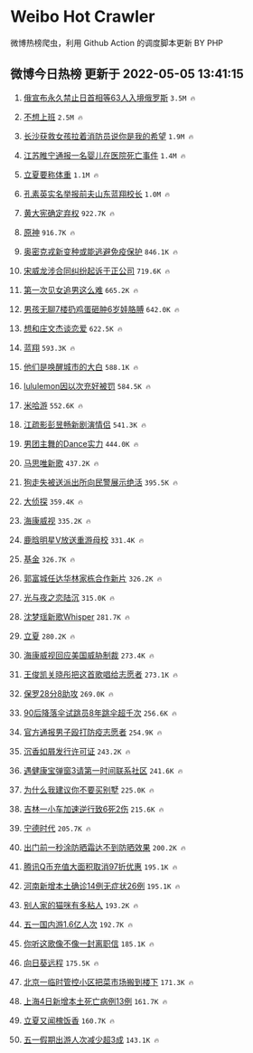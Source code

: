 # Weibo Hot Crawler 



微博热榜爬虫，利用 Github Action 的调度脚本更新 BY PHP 


## 微博今日热榜 更新于 2022-05-05 13:41:15 
1. [俄宣布永久禁止日首相等63人入境俄罗斯](https://s.weibo.com/weibo?q=%23%E4%BF%84%E5%AE%A3%E5%B8%83%E6%B0%B8%E4%B9%85%E7%A6%81%E6%AD%A2%E6%97%A5%E9%A6%96%E7%9B%B8%E7%AD%8963%E4%BA%BA%E5%85%A5%E5%A2%83%E4%BF%84%E7%BD%97%E6%96%AF%23&Refer=top) `3.5M 🔥` 

1. [不想上班](https://s.weibo.com/weibo?q=%23%E4%B8%8D%E6%83%B3%E4%B8%8A%E7%8F%AD%23&Refer=top) `2.5M 🔥` 

1. [长沙获救女孩拉着消防员说你是我的希望](https://s.weibo.com/weibo?q=%23%E9%95%BF%E6%B2%99%E8%8E%B7%E6%95%91%E5%A5%B3%E5%AD%A9%E6%8B%89%E7%9D%80%E6%B6%88%E9%98%B2%E5%91%98%E8%AF%B4%E4%BD%A0%E6%98%AF%E6%88%91%E7%9A%84%E5%B8%8C%E6%9C%9B%23&Refer=top) `1.9M 🔥` 

1. [江苏睢宁通报一名婴儿在医院死亡事件](https://s.weibo.com/weibo?q=%23%E6%B1%9F%E8%8B%8F%E7%9D%A2%E5%AE%81%E9%80%9A%E6%8A%A5%E4%B8%80%E5%90%8D%E5%A9%B4%E5%84%BF%E5%9C%A8%E5%8C%BB%E9%99%A2%E6%AD%BB%E4%BA%A1%E4%BA%8B%E4%BB%B6%23&Refer=top) `1.4M 🔥` 

1. [立夏要称体重](https://s.weibo.com/weibo?q=%23%E7%AB%8B%E5%A4%8F%E8%A6%81%E7%A7%B0%E4%BD%93%E9%87%8D%23&Refer=top) `1.1M 🔥` 

1. [孔素英实名举报前夫山东蓝翔校长](https://s.weibo.com/weibo?q=%23%E5%AD%94%E7%B4%A0%E8%8B%B1%E5%AE%9E%E5%90%8D%E4%B8%BE%E6%8A%A5%E5%89%8D%E5%A4%AB%E5%B1%B1%E4%B8%9C%E8%93%9D%E7%BF%94%E6%A0%A1%E9%95%BF%23&Refer=top) `1.0M 🔥` 

1. [黄大宪确定弃权](https://s.weibo.com/weibo?q=%23%E9%BB%84%E5%A4%A7%E5%AE%AA%E7%A1%AE%E5%AE%9A%E5%BC%83%E6%9D%83%23&Refer=top) `922.7K 🔥` 

1. [原神](https://s.weibo.com/weibo?q=%23%E5%8E%9F%E7%A5%9E%23&Refer=top) `916.7K 🔥` 

1. [奥密克戎新变种或能逃避免疫保护](https://s.weibo.com/weibo?q=%23%E5%A5%A5%E5%AF%86%E5%85%8B%E6%88%8E%E6%96%B0%E5%8F%98%E7%A7%8D%E6%88%96%E8%83%BD%E9%80%83%E9%81%BF%E5%85%8D%E7%96%AB%E4%BF%9D%E6%8A%A4%23&Refer=top) `846.1K 🔥` 

1. [宋威龙涉合同纠纷起诉于正公司](https://s.weibo.com/weibo?q=%23%E5%AE%8B%E5%A8%81%E9%BE%99%E6%B6%89%E5%90%88%E5%90%8C%E7%BA%A0%E7%BA%B7%E8%B5%B7%E8%AF%89%E4%BA%8E%E6%AD%A3%E5%85%AC%E5%8F%B8%23&Refer=top) `719.6K 🔥` 

1. [第一次见女追男这么难](https://s.weibo.com/weibo?q=%23%E7%AC%AC%E4%B8%80%E6%AC%A1%E8%A7%81%E5%A5%B3%E8%BF%BD%E7%94%B7%E8%BF%99%E4%B9%88%E9%9A%BE%23&Refer=top) `665.2K 🔥` 

1. [男孩无聊7楼扔鸡蛋砸肿6岁娃胳膊](https://s.weibo.com/weibo?q=%23%E7%94%B7%E5%AD%A9%E6%97%A0%E8%81%8A7%E6%A5%BC%E6%89%94%E9%B8%A1%E8%9B%8B%E7%A0%B8%E8%82%BF6%E5%B2%81%E5%A8%83%E8%83%B3%E8%86%8A%23&Refer=top) `642.0K 🔥` 

1. [想和庄文杰谈恋爱](https://s.weibo.com/weibo?q=%23%E6%83%B3%E5%92%8C%E5%BA%84%E6%96%87%E6%9D%B0%E8%B0%88%E6%81%8B%E7%88%B1%23&Refer=top) `622.5K 🔥` 

1. [蓝翔](https://s.weibo.com/weibo?q=%E8%93%9D%E7%BF%94&Refer=top) `593.3K 🔥` 

1. [他们是唤醒城市的大白](https://s.weibo.com/weibo?q=%23%E4%BB%96%E4%BB%AC%E6%98%AF%E5%94%A4%E9%86%92%E5%9F%8E%E5%B8%82%E7%9A%84%E5%A4%A7%E7%99%BD%23&Refer=top) `588.1K 🔥` 

1. [lululemon因以次充好被罚](https://s.weibo.com/weibo?q=%23lululemon%E5%9B%A0%E4%BB%A5%E6%AC%A1%E5%85%85%E5%A5%BD%E8%A2%AB%E7%BD%9A%23&Refer=top) `584.5K 🔥` 

1. [米哈游](https://s.weibo.com/weibo?q=%E7%B1%B3%E5%93%88%E6%B8%B8&Refer=top) `552.6K 🔥` 

1. [江疏影彭昱畅新剧演情侣](https://s.weibo.com/weibo?q=%23%E6%B1%9F%E7%96%8F%E5%BD%B1%E5%BD%AD%E6%98%B1%E7%95%85%E6%96%B0%E5%89%A7%E6%BC%94%E6%83%85%E4%BE%A3%23&Refer=top) `541.3K 🔥` 

1. [男团主舞的Dance实力](https://s.weibo.com/weibo?q=%23%E7%94%B7%E5%9B%A2%E4%B8%BB%E8%88%9E%E7%9A%84Dance%E5%AE%9E%E5%8A%9B%23&Refer=top) `444.0K 🔥` 

1. [马思唯新歌](https://s.weibo.com/weibo?q=%E9%A9%AC%E6%80%9D%E5%94%AF%E6%96%B0%E6%AD%8C&Refer=top) `437.2K 🔥` 

1. [狗走失被送派出所向民警展示绝活](https://s.weibo.com/weibo?q=%23%E7%8B%97%E8%B5%B0%E5%A4%B1%E8%A2%AB%E9%80%81%E6%B4%BE%E5%87%BA%E6%89%80%E5%90%91%E6%B0%91%E8%AD%A6%E5%B1%95%E7%A4%BA%E7%BB%9D%E6%B4%BB%23&Refer=top) `395.5K 🔥` 

1. [大侦探](https://s.weibo.com/weibo?q=%E5%A4%A7%E4%BE%A6%E6%8E%A2&Refer=top) `359.4K 🔥` 

1. [海康威视](https://s.weibo.com/weibo?q=%E6%B5%B7%E5%BA%B7%E5%A8%81%E8%A7%86&Refer=top) `335.2K 🔥` 

1. [鹿晗明星V放送重游母校](https://s.weibo.com/weibo?q=%23%E9%B9%BF%E6%99%97%E6%98%8E%E6%98%9FV%E6%94%BE%E9%80%81%E9%87%8D%E6%B8%B8%E6%AF%8D%E6%A0%A1%23&Refer=top) `331.4K 🔥` 

1. [基金](https://s.weibo.com/weibo?q=%E5%9F%BA%E9%87%91&Refer=top) `326.7K 🔥` 

1. [郭富城任达华林家栋合作新片](https://s.weibo.com/weibo?q=%23%E9%83%AD%E5%AF%8C%E5%9F%8E%E4%BB%BB%E8%BE%BE%E5%8D%8E%E6%9E%97%E5%AE%B6%E6%A0%8B%E5%90%88%E4%BD%9C%E6%96%B0%E7%89%87%23&Refer=top) `326.2K 🔥` 

1. [光与夜之恋陆沉](https://s.weibo.com/weibo?q=%23%E5%85%89%E4%B8%8E%E5%A4%9C%E4%B9%8B%E6%81%8B%E9%99%86%E6%B2%89%23&Refer=top) `315.0K 🔥` 

1. [沈梦瑶新歌Whisper](https://s.weibo.com/weibo?q=%E6%B2%88%E6%A2%A6%E7%91%B6%E6%96%B0%E6%AD%8CWhisper&Refer=top) `281.7K 🔥` 

1. [立夏](https://s.weibo.com/weibo?q=%E7%AB%8B%E5%A4%8F&Refer=top) `280.2K 🔥` 

1. [海康威视回应美国威胁制裁](https://s.weibo.com/weibo?q=%23%E6%B5%B7%E5%BA%B7%E5%A8%81%E8%A7%86%E5%9B%9E%E5%BA%94%E7%BE%8E%E5%9B%BD%E5%A8%81%E8%83%81%E5%88%B6%E8%A3%81%23&Refer=top) `273.4K 🔥` 

1. [王俊凯关晓彤把这首歌唱给志愿者](https://s.weibo.com/weibo?q=%23%E7%8E%8B%E4%BF%8A%E5%87%AF%E5%85%B3%E6%99%93%E5%BD%A4%E6%8A%8A%E8%BF%99%E9%A6%96%E6%AD%8C%E5%94%B1%E7%BB%99%E5%BF%97%E6%84%BF%E8%80%85%23&Refer=top) `273.1K 🔥` 

1. [保罗28分8助攻](https://s.weibo.com/weibo?q=%23%E4%BF%9D%E7%BD%9728%E5%88%868%E5%8A%A9%E6%94%BB%23&Refer=top) `269.0K 🔥` 

1. [90后降落伞试跳员8年跳伞超千次](https://s.weibo.com/weibo?q=%2390%E5%90%8E%E9%99%8D%E8%90%BD%E4%BC%9E%E8%AF%95%E8%B7%B3%E5%91%988%E5%B9%B4%E8%B7%B3%E4%BC%9E%E8%B6%85%E5%8D%83%E6%AC%A1%23&Refer=top) `256.6K 🔥` 

1. [官方通报男子殴打防疫志愿者](https://s.weibo.com/weibo?q=%23%E5%AE%98%E6%96%B9%E9%80%9A%E6%8A%A5%E7%94%B7%E5%AD%90%E6%AE%B4%E6%89%93%E9%98%B2%E7%96%AB%E5%BF%97%E6%84%BF%E8%80%85%23&Refer=top) `254.9K 🔥` 

1. [沉香如屑发行许可证](https://s.weibo.com/weibo?q=%23%E6%B2%89%E9%A6%99%E5%A6%82%E5%B1%91%E5%8F%91%E8%A1%8C%E8%AE%B8%E5%8F%AF%E8%AF%81%23&Refer=top) `243.2K 🔥` 

1. [遇健康宝弹窗3请第一时间联系社区](https://s.weibo.com/weibo?q=%23%E9%81%87%E5%81%A5%E5%BA%B7%E5%AE%9D%E5%BC%B9%E7%AA%973%E8%AF%B7%E7%AC%AC%E4%B8%80%E6%97%B6%E9%97%B4%E8%81%94%E7%B3%BB%E7%A4%BE%E5%8C%BA%23&Refer=top) `241.6K 🔥` 

1. [为什么我建议你不要买别墅](https://s.weibo.com/weibo?q=%23%E4%B8%BA%E4%BB%80%E4%B9%88%E6%88%91%E5%BB%BA%E8%AE%AE%E4%BD%A0%E4%B8%8D%E8%A6%81%E4%B9%B0%E5%88%AB%E5%A2%85%23&Refer=top) `225.0K 🔥` 

1. [吉林一小车加速逆行致6死2伤](https://s.weibo.com/weibo?q=%23%E5%90%89%E6%9E%97%E4%B8%80%E5%B0%8F%E8%BD%A6%E5%8A%A0%E9%80%9F%E9%80%86%E8%A1%8C%E8%87%B46%E6%AD%BB2%E4%BC%A4%23&Refer=top) `215.6K 🔥` 

1. [宁德时代](https://s.weibo.com/weibo?q=%23%E5%AE%81%E5%BE%B7%E6%97%B6%E4%BB%A3%23&Refer=top) `205.7K 🔥` 

1. [出门前一秒涂防晒霜达不到防晒效果](https://s.weibo.com/weibo?q=%23%E5%87%BA%E9%97%A8%E5%89%8D%E4%B8%80%E7%A7%92%E6%B6%82%E9%98%B2%E6%99%92%E9%9C%9C%E8%BE%BE%E4%B8%8D%E5%88%B0%E9%98%B2%E6%99%92%E6%95%88%E6%9E%9C%23&Refer=top) `200.2K 🔥` 

1. [腾讯Q币充值大面积取消97折优惠](https://s.weibo.com/weibo?q=%23%E8%85%BE%E8%AE%AFQ%E5%B8%81%E5%85%85%E5%80%BC%E5%A4%A7%E9%9D%A2%E7%A7%AF%E5%8F%96%E6%B6%8897%E6%8A%98%E4%BC%98%E6%83%A0%23&Refer=top) `195.1K 🔥` 

1. [河南新增本土确诊14例无症状26例](https://s.weibo.com/weibo?q=%23%E6%B2%B3%E5%8D%97%E6%96%B0%E5%A2%9E%E6%9C%AC%E5%9C%9F%E7%A1%AE%E8%AF%8A14%E4%BE%8B%E6%97%A0%E7%97%87%E7%8A%B626%E4%BE%8B%23&Refer=top) `195.1K 🔥` 

1. [别人家的猫咪有多粘人](https://s.weibo.com/weibo?q=%23%E5%88%AB%E4%BA%BA%E5%AE%B6%E7%9A%84%E7%8C%AB%E5%92%AA%E6%9C%89%E5%A4%9A%E7%B2%98%E4%BA%BA%23&Refer=top) `193.2K 🔥` 

1. [五一国内游1.6亿人次](https://s.weibo.com/weibo?q=%23%E4%BA%94%E4%B8%80%E5%9B%BD%E5%86%85%E6%B8%B81.6%E4%BA%BF%E4%BA%BA%E6%AC%A1%23&Refer=top) `192.7K 🔥` 

1. [你听这歌像不像一封离职信](https://s.weibo.com/weibo?q=%23%E4%BD%A0%E5%90%AC%E8%BF%99%E6%AD%8C%E5%83%8F%E4%B8%8D%E5%83%8F%E4%B8%80%E5%B0%81%E7%A6%BB%E8%81%8C%E4%BF%A1%23&Refer=top) `185.1K 🔥` 

1. [向日葵远程](https://s.weibo.com/weibo?q=%23%E5%90%91%E6%97%A5%E8%91%B5%E8%BF%9C%E7%A8%8B%23&Refer=top) `175.5K 🔥` 

1. [北京一临时管控小区把菜市场搬到楼下](https://s.weibo.com/weibo?q=%23%E5%8C%97%E4%BA%AC%E4%B8%80%E4%B8%B4%E6%97%B6%E7%AE%A1%E6%8E%A7%E5%B0%8F%E5%8C%BA%E6%8A%8A%E8%8F%9C%E5%B8%82%E5%9C%BA%E6%90%AC%E5%88%B0%E6%A5%BC%E4%B8%8B%23&Refer=top) `171.3K 🔥` 

1. [上海4日新增本土死亡病例13例](https://s.weibo.com/weibo?q=%23%E4%B8%8A%E6%B5%B74%E6%97%A5%E6%96%B0%E5%A2%9E%E6%9C%AC%E5%9C%9F%E6%AD%BB%E4%BA%A1%E7%97%85%E4%BE%8B13%E4%BE%8B%23&Refer=top) `161.7K 🔥` 

1. [立夏又闻槐饭香](https://s.weibo.com/weibo?q=%23%E7%AB%8B%E5%A4%8F%E5%8F%88%E9%97%BB%E6%A7%90%E9%A5%AD%E9%A6%99%23&Refer=top) `160.7K 🔥` 

1. [五一假期出游人次减少超3成](https://s.weibo.com/weibo?q=%23%E4%BA%94%E4%B8%80%E5%81%87%E6%9C%9F%E5%87%BA%E6%B8%B8%E4%BA%BA%E6%AC%A1%E5%87%8F%E5%B0%91%E8%B6%853%E6%88%90%23&Refer=top) `143.1K 🔥` 

